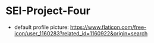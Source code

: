 # SEI-Project-Four

* default profile picture: https://www.flaticon.com/free-icon/user_1160283?related_id=1160922&origin=search